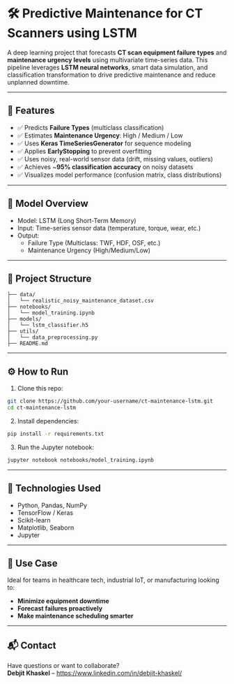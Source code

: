 
# 🛠️ Predictive Maintenance for CT Scanners using LSTM

A deep learning project that forecasts **CT scan equipment failure types** and **maintenance urgency levels** using multivariate time-series data. This pipeline leverages **LSTM neural networks**, smart data simulation, and classification transformation to drive predictive maintenance and reduce unplanned downtime.

---

## 🚀 Features

- ✅ Predicts **Failure Types** (multiclass classification)
- ✅ Estimates **Maintenance Urgency**: High / Medium / Low
- ✅ Uses **Keras TimeSeriesGenerator** for sequence modeling
- ✅ Applies **EarlyStopping** to prevent overfitting
- ✅ Uses noisy, real-world sensor data (drift, missing values, outliers)
- ✅ Achieves ~**95% classification accuracy** on noisy datasets
- ✅ Visualizes model performance (confusion matrix, class distributions)

---

## 🧠 Model Overview

- Model: LSTM (Long Short-Term Memory)
- Input: Time-series sensor data (temperature, torque, wear, etc.)
- Output:
  - Failure Type (Multiclass: TWF, HDF, OSF, etc.)
  - Maintenance Urgency (High/Medium/Low)

---

## 📁 Project Structure

```
├── data/
│   └── realistic_noisy_maintenance_dataset.csv
├── notebooks/
│   └── model_training.ipynb
├── models/
│   └── lstm_classifier.h5
├── utils/
│   └── data_preprocessing.py
├── README.md
```

---

## ⚙️ How to Run

1. Clone this repo:
```bash
git clone https://github.com/your-username/ct-maintenance-lstm.git
cd ct-maintenance-lstm
```

2. Install dependencies:
```bash
pip install -r requirements.txt
```

3. Run the Jupyter notebook:
```bash
jupyter notebook notebooks/model_training.ipynb
```

---


## 🧪 Technologies Used

- Python, Pandas, NumPy
- TensorFlow / Keras
- Scikit-learn
- Matplotlib, Seaborn
- Jupyter

---

## 🤖 Use Case

Ideal for teams in healthcare tech, industrial IoT, or manufacturing looking to:
- **Minimize equipment downtime**
- **Forecast failures proactively**
- **Make maintenance scheduling smarter**

---

## 📬 Contact

Have questions or want to collaborate?  
**Debjit Khaskel** – https://www.linkedin.com/in/debjit-khaskel/
